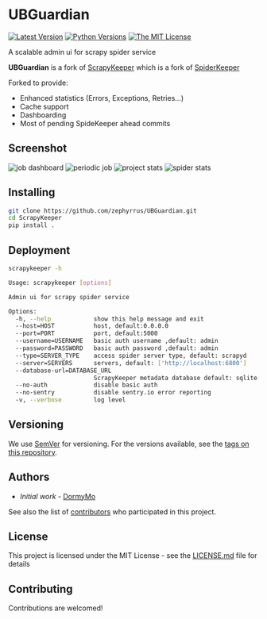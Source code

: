 # UBGuardian

[![Latest Version](http://img.shields.io/pypi/v/SpiderKeeper.svg)](https://pypi.python.org/pypi/SpiderKeeper)
[![Python Versions](http://img.shields.io/pypi/pyversions/SpiderKeeper.svg)](https://pypi.python.org/pypi/SpiderKeeper)
[![The MIT License](http://img.shields.io/badge/license-MIT-blue.svg)](https://github.com/DormyMo/SpiderKeeper/blob/master/LICENSE)
   
A scalable admin ui for scrapy spider service 

**UBGuardian** is a fork of [ScrapyKeeper](https://github.com/fliot/ScrapyKeeper) which is a fork of [SpiderKeeper](https://github.com/DormyMo/SpiderKeeper)

Forked to provide:
  - Enhanced statistics (Errors, Exceptions, Retries...)
  - Cache support
  - Dashboarding
  - Most of pending SpideKeeper ahead commits

## Screenshot
![job dashboard](https://github.com/Zephyrrus/UBGuardian/raw/master/screenshot/screenshot_1.png)
![periodic job](https://github.com/Zephyrrus/UBGuardian/raw/master/screenshot/screenshot_2.png)
![project stats](https://github.com/Zephyrrus/UBGuardian/raw/master/screenshot/screenshot_3.png)
![spider stats](https://github.com/Zephyrrus/UBGuardian/raw/master/screenshot/screenshot_4.png)

## Installing
```sh
git clone https://github.com/zephyrrus/UBGuardian.git
cd ScrapyKeeper
pip install .
```

## Deployment
```sh
scrapykeeper -h

Usage: scrapykeeper [options]

Admin ui for scrapy spider service

Options:
  -h, --help            show this help message and exit
  --host=HOST           host, default:0.0.0.0
  --port=PORT           port, default:5000
  --username=USERNAME   basic auth username ,default: admin
  --password=PASSWORD   basic auth password ,default: admin
  --type=SERVER_TYPE    access spider server type, default: scrapyd
  --server=SERVERS      servers, default: ['http://localhost:6800']
  --database-url=DATABASE_URL
                        ScrapyKeeper metadata database default: sqlite://./ScrapyKeeper.db
  --no-auth             disable basic auth
  --no-sentry           disable sentry.io error reporting
  -v, --verbose         log level
```

## Versioning

We use [SemVer](http://semver.org/) for versioning. For the versions available, see the [tags on this repository](https://github.com/zephyrrus/UBGuardian/tags). 

## Authors

- *Initial work* - [DormyMo](https://github.com/DormyMo)

See also the list of [contributors](https://github.com/DormyMo/SpiderKeeper/contributors) who participated in this project.

## License

This project is licensed under the MIT License - see the [LICENSE.md](LICENSE.md) file for details

## Contributing

Contributions are welcomed!
